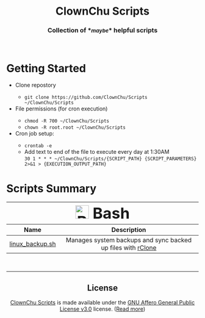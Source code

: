 <h1 align="center">ClownChu Scripts</h1>
<h3 align="center">Collection of *<b><i><small>maybe</small></i></b>* helpful scripts</h3>

<br />

<h1 id="getting_started">
    Getting Started
</h2>
<ul>
    <li>
        Clone repostory
    </li>
    <ul>
        <li><code>git clone https://github.com/ClownChu/Scripts ~/ClownChu/Scripts</code></li>
    </ul>
    <li>
        File permissions (for cron execution)
    </li>
    <ul>
        <li><code>chmod -R 700 ~/ClownChu/Scripts</code></li>
        <li><code>chown -R root.root ~/ClownChu/Scripts</code></li>
    </ul>
    <li>
        Cron job setup:
    </li>
    <ul>
        <li><code>crontab -e</code></li>
        <li>
            Add text to end of the file to execute every day at 1:30AM
            <br /> 
            <code>30 1 * * * ~/ClownChu/Scripts/{SCRIPT_PATH} {SCRIPT_PARAMETERS} 2>&1 > {EXECUTION_OUTPUT_PATH}</code>
        </li>
    </ul>
</ul>

<h1 id="summary">
    Scripts Summary
</h1>

<table align="center">
    <thead>
        <tr>
            <th colspan="2">
                <div align="center" style="font-size: 40px;">
                    <img src="https://th.bing.com/th/id/OIP.9hBO-8N0zl7ijPab6dhjxQHaHY?pid=ImgDet&rs=1" alt="Bash" width="35px" height="35px" />
                    Bash
                </div>
            </th>
        </tr>
        <tr>
            <th>
                Name
            </th>
            <th>
                <div align="center">Description</div>
            </th>
        </tr>
    </thead>
    <tbody>
        <tr>
            <td>
                <a href="/bash/linux_backup" target="_blank" id="linux_backup_sh">linux_backup.sh</a>
            </td>
            <td>
                <div align="center">
                    Manages system backups and sync backed up files with <a href="https://rclone.org/" target="_blank">rClone</a>
                </div>
            </td>
        </tr>
    </tbody>
</table>

<br />
<hr>

<h2 align="center" id="license">License</h2>
<div align="center">
    <a href="https://github.com/ClownChu/Scripts" target="_blank">ClownChu Scripts</a> is made available under the <a href="https://www.gnu.org/licenses/agpl-3.0.en.html" target="_blank">GNU Affero General Public License v3.0</a> license. (<a href="https://choosealicense.com/licenses/agpl-3.0/" target="_blank">Read more</a>)
</div>
